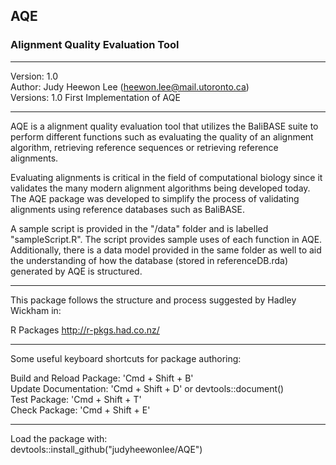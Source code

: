 ## AQE

###  Alignment Quality Evaluation Tool

-----------------------------------------------

Version: 1.0  
Author: Judy Heewon Lee (heewon.lee@mail.utoronto.ca)  
Versions: 1.0 First Implementation of AQE  

-----------------------------------------------

AQE is a alignment quality evaluation tool that utilizes the BaliBASE suite 
to perform different functions such as evaluating the quality of an alignment 
algorithm, retrieving reference sequences or retrieving reference alignments.

Evaluating alignments is critical in the field of computational biology 
since it validates the many modern alignment algorithms being developed today.
The AQE package was developed to simplify the process of validating alignments 
using reference databases such as BaliBASE. 

A sample script is provided in the "/data" folder and is labelled 
"sampleScript.R". The script provides sample uses of each function in AQE.
Additionally, there is a data model provided in the same folder as well to
aid the understanding of how the database (stored in referenceDB.rda)
generated by AQE is structured.

----------------------------------------------
This package follows the structure and process 
suggested by Hadley Wickham in:


  R Packages
  http://r-pkgs.had.co.nz/

-----------------------------------------------
Some useful keyboard shortcuts for package authoring:

Build and Reload Package:  'Cmd + Shift + B'  
Update Documentation:      'Cmd + Shift + D' or devtools::document()  
Test Package:              'Cmd + Shift + T'  
Check Package:             'Cmd + Shift + E'  

-----------------------------------------------

Load the package with:  
   devtools::install_github("judyheewonlee/AQE")


